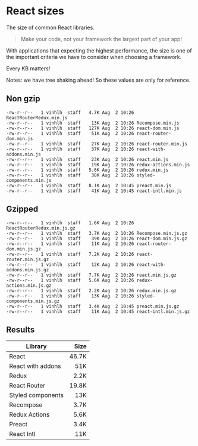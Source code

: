 # React sizes

The size of common React libraries.

> Make your code, not your framework the largest part of your app!

With applications that expecting the highest performance, the size is one of the important criteria we have to consider when choosing a framework.

Every KB matters!

Notes: we have tree shaking ahead! So these values are only for reference.

## Non gzip
```
-rw-r--r--   1 vinhlh  staff   4.7K Aug  2 10:26 ReactRouterRedux.min.js
-rw-r--r--   1 vinhlh  staff    13K Aug  2 10:26 Recompose.min.js
-rw-r--r--   1 vinhlh  staff   127K Aug  2 10:26 react-dom.min.js
-rw-r--r--   1 vinhlh  staff    51K Aug  2 10:26 react-router-dom.min.js
-rw-r--r--   1 vinhlh  staff    27K Aug  2 10:26 react-router.min.js
-rw-r--r--   1 vinhlh  staff    37K Aug  2 10:26 react-with-addons.min.js
-rw-r--r--   1 vinhlh  staff    23K Aug  2 10:26 react.min.js
-rw-r--r--   1 vinhlh  staff    19K Aug  2 10:26 redux-actions.min.js
-rw-r--r--   1 vinhlh  staff   5.6K Aug  2 10:26 redux.min.js
-rw-r--r--   1 vinhlh  staff    38K Aug  2 10:26 styled-components.min.js
-rw-r--r--   1 vinhlh  staff   8.1K Aug  2 10:45 preact.min.js
-rw-r--r--   1 vinhlh  staff    41K Aug  2 10:45 react-intl.min.js
```

## Gzipped

```
-rw-r--r--   1 vinhlh  staff   1.6K Aug  2 10:26 ReactRouterRedux.min.js.gz
-rw-r--r--   1 vinhlh  staff   3.7K Aug  2 10:26 Recompose.min.js.gz
-rw-r--r--   1 vinhlh  staff    39K Aug  2 10:26 react-dom.min.js.gz
-rw-r--r--   1 vinhlh  staff    11K Aug  2 10:26 react-router-dom.min.js.gz
-rw-r--r--   1 vinhlh  staff   7.2K Aug  2 10:26 react-router.min.js.gz
-rw-r--r--   1 vinhlh  staff    12K Aug  2 10:26 react-with-addons.min.js.gz
-rw-r--r--   1 vinhlh  staff   7.7K Aug  2 10:26 react.min.js.gz
-rw-r--r--   1 vinhlh  staff   5.6K Aug  2 10:26 redux-actions.min.js.gz
-rw-r--r--   1 vinhlh  staff   2.2K Aug  2 10:26 redux.min.js.gz
-rw-r--r--   1 vinhlh  staff    13K Aug  2 10:26 styled-components.min.js.gz
-rw-r--r--   1 vinhlh  staff   3.4K Aug  2 10:45 preact.min.js.gz
-rw-r--r--   1 vinhlh  staff    11K Aug  2 10:45 react-intl.min.js.gz
```

## Results

| Library           | Size  |
| ----------------- | -----:|
| React             | 46.7K |
| React with addons |   51K |
| Redux             |  2.2K |
| React Router      | 19.8K |
| Styled components |   13K |
| Recompose         |  3.7K |
| Redux Actions     |  5.6K |
| Preact            |  3.4K |
| React Intl        |   11K |
